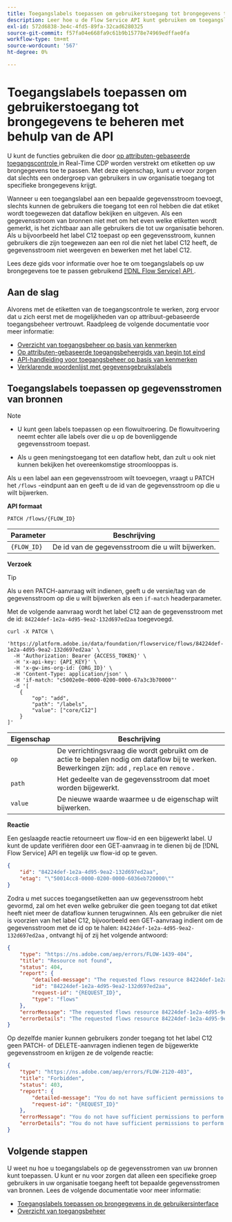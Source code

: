 ```yaml
---
title: Toegangslabels toepassen om gebruikerstoegang tot brongegevens te beheren met behulp van de API
description: Leer hoe u de Flow Service API kunt gebruiken om toegangslabels toe te passen en gebruikerstoegang tot uw brongegevens te beheren.
exl-id: 572d6838-3e4c-4fd5-89fa-32cad6280325
source-git-commit: f57fa04e668fa9c61b9b15778e74969edffae0fa
workflow-type: tm+mt
source-wordcount: '567'
ht-degree: 0%

---
```


# Toegangslabels toepassen om gebruikerstoegang tot brongegevens te beheren met behulp van de API

U kunt de functies gebruiken die door [ op attributen-gebaseerde toegangscontrole ](../../../access-control/abac/overview.md) in Real-Time CDP worden verstrekt om etiketten op uw brongegevens toe te passen. Met deze eigenschap, kunt u ervoor zorgen dat slechts een ondergroep van gebruikers in uw organisatie toegang tot specifieke brongegevens krijgt.

Wanneer u een toegangslabel aan een bepaalde gegevensstroom toevoegt, slechts kunnen de gebruikers die toegang tot een rol hebben die dat etiket wordt toegewezen dat dataflow bekijken en uitgeven. Als een gegevensstroom van bronnen niet met om het even welke etiketten wordt gemerkt, is het zichtbaar aan alle gebruikers die tot uw organisatie behoren. Als u bijvoorbeeld het label C12 toepast op een gegevensstroom, kunnen gebruikers die zijn toegewezen aan een rol die niet het label C12 heeft, de gegevensstroom niet weergeven en bewerken met het label C12.

Lees deze gids voor informatie over hoe te om toegangslabels op uw brongegevens toe te passen gebruikend [[!DNL Flow Service]  API ](https://developer.adobe.com/experience-platform-apis/references/flow-service/).

## Aan de slag

Alvorens met de etiketten van de toegangscontrole te werken, zorg ervoor dat u zich eerst met de mogelijkheden van op attribuut-gebaseerde toegangsbeheer vertrouwt. Raadpleeg de volgende documentatie voor meer informatie:

* [Overzicht van toegangsbeheer op basis van kenmerken](../../../access-control/abac/overview.md)
* [Op attributen-gebaseerde toegangsbeheergids van begin tot eind](../../../access-control/abac/end-to-end-guide.md)
* [API-handleiding voor toegangsbeheer op basis van kenmerken](../../../access-control/abac/api/overview.md)
* [Verklarende woordenlijst met gegevensgebruikslabels](../../../data-governance/labels/reference.md)

## Toegangslabels toepassen op gegevensstromen van bronnen

>[!NOTE]
>
>* U kunt geen labels toepassen op een flowuitvoering. De flowuitvoering neemt echter alle labels over die u op de bovenliggende gegevensstroom toepast.
>
>* Als u geen meningstoegang tot een dataflow hebt, dan zult u ook niet kunnen bekijken het overeenkomstige stroomlooppas is.

Als u een label aan een gegevensstroom wilt toevoegen, vraagt u PATCH het `/flows` -eindpunt aan en geeft u de id van de gegevensstroom op die u wilt bijwerken.

**API formaat**

```http
PATCH /flows/{FLOW_ID}
```

| Parameter | Beschrijving |
| --- | --- |
| `{FLOW_ID}` | De id van de gegevensstroom die u wilt bijwerken. |

**Verzoek**

>[!TIP]
>
>Als u een PATCH-aanvraag wilt indienen, geeft u de versie/tag van de gegevensstroom op die u wilt bijwerken als een `if-match` headerparameter.

Met de volgende aanvraag wordt het label C12 aan de gegevensstroom met de id: `84224def-1e2a-4d95-9ea2-132d697ed2aa` toegevoegd.

```shell
curl -X PATCH \
  'https://platform.adobe.io/data/foundation/flowservice/flows/84224def-1e2a-4d95-9ea2-132d697ed2aa' \
  -H 'Authorization: Bearer {ACCESS_TOKEN}' \
  -H 'x-api-key: {API_KEY}' \
  -H 'x-gw-ims-org-id: {ORG_ID}' \
  -H 'Content-Type: application/json' \
  -H 'if-match: "c5002e0e-0000-0200-0000-67a3c3b70000"'
  -d '[
    {
        "op": "add",
        "path": "/labels",
        "value": ["core/C12"]
    }
]'
```

| Eigenschap | Beschrijving |
| --- | --- |
| `op` | De verrichtingsvraag die wordt gebruikt om de actie te bepalen nodig om dataflow bij te werken. Bewerkingen zijn: `add` , `replace` en `remove` . |
| `path` | Het gedeelte van de gegevensstroom dat moet worden bijgewerkt. |
| `value` | De nieuwe waarde waarmee u de eigenschap wilt bijwerken. |



**Reactie**

Een geslaagde reactie retourneert uw flow-id en een bijgewerkt label. U kunt de update verifiëren door een GET-aanvraag in te dienen bij de [!DNL Flow Service] API en tegelijk uw flow-id op te geven.

```json
{
    "id": "84224def-1e2a-4d95-9ea2-132d697ed2aa",
    "etag": "\"50014cc8-0000-0200-0000-6036eb720000\""
}
```

Zodra u met succes toegangsetiketten aan uw gegevensstroom hebt gevormd, zal om het even welke gebruiker die geen toegang tot dat etiket heeft niet meer de dataflow kunnen terugwinnen. Als een gebruiker die niet is voorzien van het label C12, bijvoorbeeld een GET-aanvraag indient om de gegevensstroom met de id op te halen: `84224def-1e2a-4d95-9ea2-132d697ed2aa` , ontvangt hij of zij het volgende antwoord:

```json
{
    "type": "https://ns.adobe.com/aep/errors/FLOW-1439-404",
    "title": "Resource not found",
    "status": 404,
    "report": {
        "detailed-message": "The requested flows resource 84224def-1e2a-4d95-9ea2-132d697ed2aa is not found. Verify the resource ID before trying again.",
        "id": "84224def-1e2a-4d95-9ea2-132d697ed2aa",
        "request-id": "{REQUEST_ID}",
        "type": "flows"
    },
    "errorMessage": "The requested flows resource 84224def-1e2a-4d95-9ea2-132d697ed2aa is not found. Verify the resource ID before trying again.",
    "errorDetails": "The requested flows resource 84224def-1e2a-4d95-9ea2-132d697ed2aa is not found. Verify the resource ID before trying again."
}
```

Op dezelfde manier kunnen gebruikers zonder toegang tot het label C12 geen PATCH- of DELETE-aanvragen indienen tegen de bijgewerkte gegevensstroom en krijgen ze de volgende reactie:

```json
{
    "type": "https://ns.adobe.com/aep/errors/FLOW-2120-403",
    "title": "Forbidden",
    "status": 403,
    "report": {
        "detailed-message": "You do not have sufficient permissions to perform the operation. Please contact your administrator to resolve permissions and try again.",
        "request-id": "{REQUEST_ID}"
    },
    "errorMessage": "You do not have sufficient permissions to perform the operation. Please contact your administrator to resolve permissions and try again.",
    "errorDetails": "You do not have sufficient permissions to perform the operation. Please contact your administrator to resolve permissions and try again."
}
```

## Volgende stappen

U weet nu hoe u toegangslabels op de gegevensstromen van uw bronnen kunt toepassen. U kunt er nu voor zorgen dat alleen een specifieke groep gebruikers in uw organisatie toegang heeft tot bepaalde gegevensstromen van bronnen. Lees de volgende documentatie voor meer informatie:

* [Toegangslabels toepassen op brongegevens in de gebruikersinterface](../ui/labels.md)
* [Overzicht van toegangsbeheer](../../../access-control/home.md)
